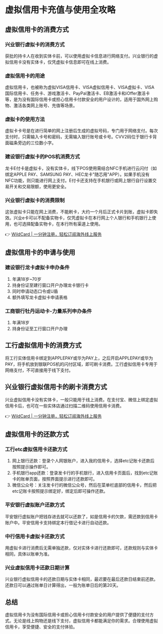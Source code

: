 # 虚拟信用卡充值与使用全攻略

## 虚拟信用卡的消费方式

### 兴业银行虚拟卡的消费方式
获批的持卡人在收到实体卡前，可以使用虚拟卡信息进行网络支付。兴业银行的虚拟信用卡没有实体卡，仅凭虚拟卡信息即可在线上消费。

### 虚拟信用卡的用途
虚拟信用卡，也被称为虚拟VISA信用卡、VISA虚拟信用卡、VISA虚拟卡、VISA国际信用卡、任务卡、游戏激活卡、PayPal激活卡、EB激活卡和iOffer激活卡等，是为没有国际信用卡或担心信用卡付款安全的用户设计的，适用于国外网上购物、激活各类网上账号、充值等场景。

### 虚拟卡的使用方法
虚拟卡卡号是在进行简单的网上注册后生成的虚拟号码，专门用于网络支付。每次支付时，只需输入卡号和密码，无需输入银行账号或卡号。CVV2码位于银行卡背面磁条旁边的三位数小字。

### 建设银行虚拟卡的POS机消费方式
龙卡E付卡是虚拟卡，没有实体卡，线下POS使用需结合NFC手机进行云闪付（如绑定APPLE PAY、SAMSUNG PAY、HEC龙卡"随芯用"APP）。如果手机没有NFC功能，则只能进行网上支付。E付卡还支持在手机银行或网上银行自行设置交易开关和交易限额，使用更安全。

### 兴业银行虚拟卡的消费限制
这张虚拟卡只能在网上消费，不能刷卡，大约一个月后正式卡片到账，虚拟卡即失效。兴业e卡可以不配备实物卡，仅凭虚拟卡在本行网上个人银行和手机银行上使用，也可选择配备实物卡，在本行所有渠道上使用。

👉 [WildCard | 一分钟注册，轻松订阅海外线上服务](https://bbtdd.com/WildCard)

## 虚拟信用卡的申请与使用

### 建设银行龙卡虚拟卡申办条件
1. 年满18岁~70岁
2. 持身份证至建行窗口开户办理龙卡银行卡
3. 同时申请动态口令或U盾
4. 额外填写龙卡虚拟卡申请表格

### 工商银行牡丹运动卡-力量系列申办条件
1. 年满18岁
2. 持身份证至工行窗口开户办理

## 工行虚拟信用卡的消费方式
将工行实体信用卡绑定到APPLEPAY或华为PAY上，之后开启APPLEPAY或华为PAY，将手机放到银联POS机的闪付区域，即可刷卡消费。工行虚拟信用卡专用于网络支付，不可直接用于线下支付。

## 兴业银行虚拟信用卡的刷卡消费方式
兴业虚拟信用卡没有实体卡，一般只能用于线上消费。在支付宝、微信上绑定虚拟信用卡后，也可在一些实体店通过扫描二维码使用信用卡消费。

👉 [WildCard | 一分钟注册，轻松订阅海外线上服务](https://bbtdd.com/WildCard)

## 虚拟信用卡的还款方式

### 工行etc虚拟信用卡还款方式
1. 网上银行还款：登录个人网银账户，进入我的信用卡，选择etc记账卡还款后按照提示操作即可。
2. 手机银行app还款：登录发卡行的手机银行，进入信用卡页面后，找到etc记账卡的账单页面，按照界面提示进行还款即可。
3. 微信公众号：关注发卡行的微信公众号，然后在菜单栏底部的信用卡，然后把etc记账卡按照提示绑定好，绑定后即可操作还款。

### 平安银行虚拟账户还款方式
平安银行虚拟账户把钱存进去就可以还款了，如是信用卡的欠款，需还款到信用卡账户中。平安信用卡支持绑定本行借记卡进行自动还款。

### 中行信用卡虚拟卡还款方式
用虚拟卡进行消费后无需单独还款，仅对实体卡进行还款即可，还款规则与实体卡相同，具体以账单为准。

### 兴业虚拟信用卡还款日期计算
兴业银行虚拟信用卡的还款日期与实体卡相同，最迟要在最后还款日结束前还款。还款日可以通过账单日计算得出，一般为账单日后的第20天。

## 总结
虚拟信用卡为没有国际信用卡或担心信用卡付款安全的用户提供了便捷的支付方式。无论是线上购物还是线下支付，虚拟信用卡都能满足你的需求。合理使用虚拟信用卡，享受便捷、安全的支付体验。